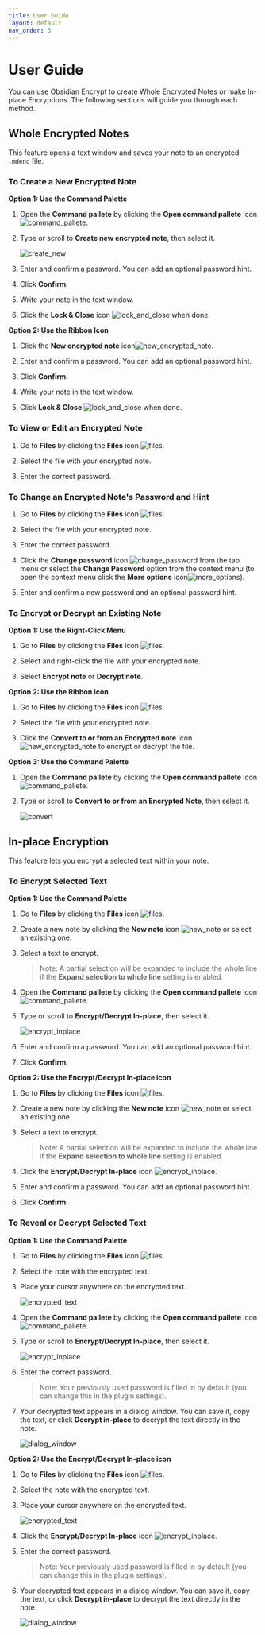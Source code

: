 ```yaml
---
title: User Guide
layout: default
nav_order: 3
---
```


# User Guide 

You can use Obsidian Encrypt to create Whole Encrypted Notes or make In-place Encryptions. The following sections will guide you through each method.

## Whole Encrypted Notes

This feature opens a text window and saves your note to an encrypted `.mdenc` file.

### To Create a New Encrypted Note

**Option 1: Use the Command Palette**

1. Open the **Command pallete** by clicking the **Open command pallete** icon ![command_pallete](assets/cmd_pal_ico.png).
2. Type or scroll to **Create new encrypted note**, then select it.
   
   ![create_new](assets/cre_new_enc.png)
3. Enter and confirm a password. You can add an optional password hint. 
4. Click **Confirm**.
5. Write your note in the text window. 
6. Click the **Lock & Close** icon ![lock_and_close](assets/loc_clo_ico.png) when done. 

**Option 2: Use the Ribbon Icon**

1. Click the **New encrypted note** icon![new_encrypted_note](assets/new_enc_ico.png). 

2. Enter and confirm a password. You can add an optional password hint. 
3. Click **Confirm**.
4. Write your note in the text window. 
5. Click **Lock & Close** ![lock_and_close](assets/loc_clo_ico.png) when done.

### To View or Edit an Encrypted Note

1. Go to **Files** by clicking the **Files** icon ![files](assets/fil_ico.png). 
   
2. Select the file with your encrypted note. 
3. Enter the correct password. 

### To Change an Encrypted Note's Password and Hint

1. Go to **Files** by clicking the **Files** icon ![files](assets/fil_ico.png).  
   
2. Select the file with your encrypted note. 
3. Enter the correct password. 
4. Click the **Change password** icon ![change_password](assets/cha_pas_ico.png) from the tab menu or select the **Change Password** option from the context menu (to open the context menu click the **More options** icon![more_options](assets/mor_opt_ico.png)). 
5. Enter and confirm a new password and an optional password hint.

### To Encrypt or Decrypt an Existing Note

**Option 1: Use the Right-Click Menu**

1. Go to **Files** by clicking the **Files** icon ![files](assets/fil_ico.png). 

2. Select and right-click the file with your encrypted note.
3. Select **Encrypt note** or **Decrypt note**.

**Option 2: Use the Ribbon Icon**

1. Go to **Files** by clicking the **Files** icon ![files](assets/fil_ico.png).
  
2. Select the file with your encrypted note. 
3. Click the **Convert to or from an Encrypted note** icon ![new_encrypted_note](assets/new_enc_ico.png) to encrypt or decrypt the file.

**Option 3: Use the Command Palette**

1. Open the **Command pallete** by clicking the **Open command pallete** icon ![command_pallete](assets/cmd_pal_ico.png).
2. Type or scroll to **Convert to or from an Encrypted Note**, then select it.

   ![convert](assets/convert.png)

## In-place Encryption

This feature lets you encrypt a selected text within your note.

### To Encrypt Selected Text

**Option 1: Use the Command Palette**

1. Go to **Files** by clicking the **Files** icon ![files](assets/fil_ico.png). 
2. Create a new note by clicking the **New note** icon ![new_note](assets/new_not_ico.png) or select an existing one.
3. Select a text to encrypt. 

    > Note: A partial selection will be expanded to include the whole line if the **Expand selection to whole line** setting is enabled.

4. Open the **Command pallete** by clicking the **Open command pallete** icon ![command_pallete](assets/cmd_pal_ico.png).
5. Type or scroll to **Encrypt/Decrypt In-place**, then select it. 
   
   ![encrypt_inplace](assets/enc_inplace.png)

6. Enter and confirm a password. You can add an optional password hint.
7. Click **Confirm**.

**Option 2: Use the Encrypt/Decrypt In-place icon**

1. Go to **Files** by clicking the **Files** icon ![files](assets/fil_ico.png). 
2. Create a new note by clicking the **New note** icon ![new_note](assets/new_not_ico.png) or select an existing one.
3. Select a text to encrypt. 

    > Note: A partial selection will be expanded to include the whole line if the **Expand selection to whole line** setting is enabled.

4. Click the **Encrypt/Decrypt In-place** icon ![encrypt_inplace](assets/enc_inp_ico.png).
5. Enter and confirm a password. You can add an optional password hint.
6. Click **Confirm**.

### To Reveal or Decrypt Selected Text 

**Option 1: Use the Command Palette**

1. Go to **Files** by clicking the **Files** icon ![files](assets/fil_ico.png). 
2. Select the note with the encrypted text. 
3. Place your cursor anywhere on the encrypted text.
   
   ![encrypted_text](assets/enc_text.png)

4. Open the **Command pallete** by clicking the **Open command pallete** icon ![command_pallete](assets/cmd_pal_ico.png).
5. Type or scroll to **Encrypt/Decrypt In-place**, then select it. 
   
   ![encrypt_inplace](assets/enc_inplace.png)

6. Enter the correct password. 
   > Note: Your previously used password is filled in by default (you can change this in the plugin settings).
7. Your decrypted text appears in a dialog window. You can save it, copy the text, or click **Decrypt in-place** to decrypt the text directly in the note.
   
   ![dialog_window](assets/dia_win.png)

**Option 2: Use the Encrypt/Decrypt In-place icon**

1. Go to **Files** by clicking the **Files** icon ![files](assets/fil_ico.png). 
2. Select the note with the encrypted text. 
3. Place your cursor anywhere on the encrypted text.
   
   ![encrypted_text](assets/enc_text.png)

4. Click the **Encrypt/Decrypt In-place** icon ![encrypt_inplace](assets/enc_inp_ico.png).
5. Enter the correct password. 
   > Note: Your previously used password is filled in by default (you can change this in the plugin settings).
6. Your decrypted text appears in a dialog window. You can save it, copy the text, or click **Decrypt in-place** to decrypt the text directly in the note.
   
   ![dialog_window](assets/dia_win.png)
   


